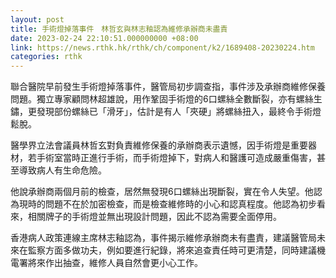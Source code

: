 ```yaml
---
layout: post
title: 手術燈掉落事件　林哲玄與林志釉認為維修承辦商未盡責
date: 2023-02-24 22:10:51.000000000 +08:00
link: https://news.rthk.hk/rthk/ch/component/k2/1689408-20230224.htm
categories: rthk
---
```


聯合醫院早前發生手術燈掉落事件，醫管局初步調查指，事件涉及承辦商維修保養問題。獨立專家顧問林超雄說，用作鞏固手術燈的6口螺絲全數斷裂，亦有螺絲生鏽，更發現部份螺絲已「滑牙」，估計是有人「夾硬」將螺絲扭入，最終令手術燈鬆脫。

醫學界立法會議員林哲玄對負責維修保養的承辦商表示遺憾，因手術燈是重要器材，若手術室當時正進行手術，而手術燈掉下，對病人和醫護可造成嚴重傷害，甚至導致病人有生命危險。

他說承辦商兩個月前的檢查，居然無發現6口螺絲出現斷裂，實在令人失望。他認為現時的問題不在於加密檢查，而是檢查維修時的小心和認真程度。他認為初步看來，相關牌子的手術燈並無出現設計問題，因此不認為需要全面停用。

香港病人政策連線主席林志釉認為，事件揭示維修承辦商未有盡責，建議醫管局未來在監察方面多做功夫，例如要進行紀錄，將來追查責任時可更清楚，同時建議機電署將來作出抽查，維修人員自然會更小心工作。

